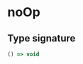# noOp

## Type signature

<!-- prettier-ignore-start -->
```typescript
() => void
```
<!-- prettier-ignore-end -->
